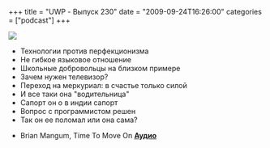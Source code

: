 +++
title = "UWP - Выпуск 230"
date = "2009-09-24T16:26:00"
categories = ["podcast"]
+++

![](https://podcast.umputun.com/images/uwp/uwp230.jpg)


- Технологии против перфекционизма
- Не гибкое языковое отношение
- Школьные добровольцы на близком примере
- Зачем нужен телевизор?
- Переход на меркуриал: в счастье только силой
- И все таки она "водительница"
- Сапорт он о в индии сапорт
- Вопрос с программистом решен
- Так он ее поломал или она сама?


* Brian Mangum, Time To Move On
[**Аудио**](http://archive.rucast.net/uwp/media/ump_podcast230.mp3)
<audio src="http://archive.rucast.net/uwp/media/ump_podcast230.mp3" preload="none">
